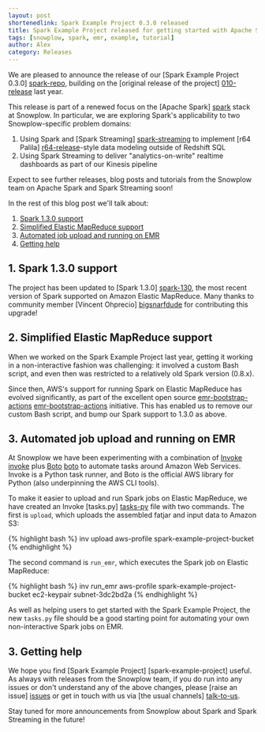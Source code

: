 ```yaml
---
layout: post
shortenedlink: Spark Example Project 0.3.0 released
title: Spark Example Project released for getting started with Apache Spark on EMR
tags: [snowplow, spark, emr, example, tutorial]
author: Alex
category: Releases
---
```


We are pleased to announce the release of our [Spark Example Project 0.3.0] [spark-repo], building on the [original release of the project] [010-release] last year.

This release is part of a renewed focus on the [Apache Spark] [spark] stack at Snowplow. In particular, we are exploring Spark's applicability to two Snowplow-specific problem domains:

1. Using Spark and [Spark Streaming] [spark-streaming] to implement [r64 Palila] [r64-release]-style data modeling outside of Redshift SQL
2. Using Spark Streaming to deliver "analytics-on-write" realtime dashboards as part of our Kinesis pipeline 

Expect to see further releases, blog posts and tutorials from the Snowplow team on Apache Spark and Spark Streaming soon! 

In the rest of this blog post we'll talk about:

1. [Spark 1.3.0 support](/blog/2015/05/10/spark-example-project-0.3.0-released/#130)
2. [Simplified Elastic MapReduce support](/blog/2015/05/10/spark-example-project-0.3.0-released/#emr)
3. [Automated job upload and running on EMR](/blog/2015/05/10/spark-example-project-0.3.0-released/#invoke)
4. [Getting help](/blog/2015/05/10/spark-example-project-0.3.0-released/#help)

<!--more-->

<div class="html">
<h2><a name="130">1. Spark 1.3.0 support</a></h2>
</div>

The project has been updated to [Spark 1.3.0] [spark-130], the most recent version of Spark supported on Amazon Elastic MapReduce. Many thanks to community member [Vincent Ohprecio] [bigsnarfdude] for contributing this upgrade!

<div class="html">
<h2><a name="emr">2. Simplified Elastic MapReduce support</a></h2>
</div>

When we worked on the Spark Example Project last year, getting it working in a non-interactive fashion was challenging: it involved a custom Bash script, and even then was restricted to a relatively old Spark version (0.8.x).

Since then, AWS's support for running Spark on Elastic MapReduce has evolved significantly, as part of the excellent open source [emr-bootstrap-actions] [emr-bootstrap-actions] initiative. This has enabled us to remove our custom Bash script, and bump our Spark support to 1.3.0 as above.

<div class="html">
<h2><a name="invoke">3. Automated job upload and running on EMR</a></h2>
</div>

At Snowplow we have been experimenting with a combination of [Invoke] [invoke] plus [Boto] [boto] to automate tasks around Amazon Web Services. Invoke is a Python task runner, and Boto is the official AWS library for Python (also underpinning the AWS CLI tools).

To make it easier to upload and run Spark jobs on Elastic MapReduce, we have created an Invoke [tasks.py] [tasks-py] file with two commands. The first is `upload`, which uploads the assembled fatjar and input data to Amazon S3:

{% highlight bash %}
inv upload aws-profile spark-example-project-bucket
{% endhighlight %}

The second command is `run_emr`, which executes the Spark job on Elastic MapReduce:

{% highlight bash %}
inv run_emr aws-profile spark-example-project-bucket ec2-keypair subnet-3dc2bd2a
{% endhighlight %}

As well as helping users to get started with the Spark Example Project, the new `tasks.py` file should be a good starting point for automating your own non-interactive Spark jobs on EMR.

<div class="html">
<h2><a name="help">3. Getting help</a></h2>
</div>

We hope you find [Spark Example Project] [spark-example-project] useful. As always with releases from the Snowplow team, if you do run into any issues or don't understand any of the above changes, please [raise an issue] [issues] or get in touch with us via [the usual channels] [talk-to-us].

Stay tuned for more announcements from Snowplow about Spark and Spark Streaming in the future!

[010-release]: /blog/2014/04/17/spark-example-project-released
[r64-release]: /blog/2015/04/16/snowplow-r64-palila-released/
[spark-repo]: https://github.com/snowplow/spark-example-project

[spark]: https://spark.apache.org/
[spark-streaming]: https://spark.apache.org/streaming/
[spark-130]: https://spark.apache.org/releases/spark-release-1-3-0.html

[invoke]: http://www.pyinvoke.org/
[boto]: https://boto.readthedocs.org/en/latest/
[tasks-py]: https://github.com/snowplow/spark-example-project/blob/master/tasks.py

[bigsnarfdude]: https://github.com/bigsnarfdude

[emr-bootstrap-actions]: https://github.com/awslabs/emr-bootstrap-actions

[issues]: https://github.com/snowplow/spark-example-project/issues
[talk-to-us]: https://github.com/snowplow/snowplow/wiki/Talk-to-us
